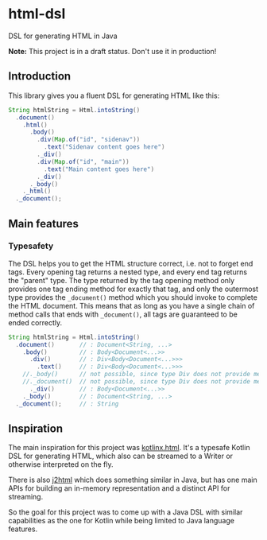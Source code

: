 # html-dsl
DSL for generating HTML in Java

**Note:** This project is in a draft status. Don't use it in production!

## Introduction

This library gives you a fluent DSL for generating HTML like this:

```java
String htmlString = Html.intoString()
  .document()
    .html()
      .body()
        .div(Map.of("id", "sidenav"))
          .text("Sidenav content goes here")
        ._div()
        .div(Map.of("id", "main"))
          .text("Main content goes here")
        ._div()
      ._body()
    ._html()
  ._document();
```

## Main features

### Typesafety

The DSL helps you to get the HTML structure correct, i.e. not to forget end tags. Every opening tag returns a nested type, and every end tag returns the "parent" type. The type returned by the tag opening method only provides one tag ending method for exactly that tag, and only the outermost type provides the `_document()` method which you should invoke to complete the HTML document. This means that as long as you have a single chain of method calls that ends with `_document()`, all tags are guaranteed to be ended correctly.

```java
String htmlString = Html.intoString()
  .document()       // : Document<String, ...>
    .body()         // : Body<Document<...>>
      .div()        // : Div<Body<Document<...>>>
        .text()     // : Div<Body<Document<...>>>
    //._body()      // not possible, since type Div does not provide method _body(), only Body does
    //._document()  // not possible, since type Div does not provide method _document(), only Document does
      ._div()       // : Body<Document<...>>
    ._body()        // : Document<String, ...>
  ._document();     // : String
```

## Inspiration

The main inspiration for this project was [kotlinx.html](https://github.com/Kotlin/kotlinx.html). It's a typesafe Kotlin DSL for generating HTML, which also can be streamed to a Writer or otherwise interpreted on the fly.

There is also [j2html](https://github.com/tipsy/j2html) which does something similar in Java, but has one main APIs for building an in-memory representation and a distinct API for streaming.

So the goal for this project was to come up with a Java DSL with similar capabilities as the one for Kotlin while being limited to Java language features.


